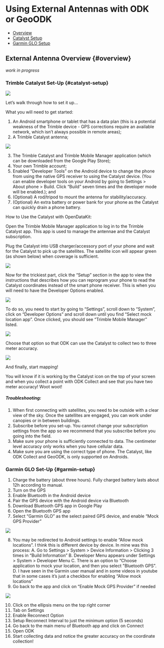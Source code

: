 # Using External Antennas with ODK or GeoODK

* [Overview](#overview)
* [Catalyst Setup](#catalyst-setup)
* [Garmin GLO Setup](#garmin-setup)

## External Antenna Overview {#overview}

_work in progress_

### Trimble Catalyst Set-Up {#catalyst-setup}

![](/assets/catalyst/catalyst.png)

Let’s walk through how to set it up… 

What you will need to get started:
1. An Android smartphone or tablet that has a data plan (this is a potential weakness of the Trimble device - GPS corrections require an available network, which isn’t always possible in remote areas);
2. A Trimble Catalyst antenna;

![](/assets/catalyst/2m-accuracy.png)

3. The Trimble Catalyst and Trimble Mobile Manager application (which can be downloaded from the Google Play Store);
4. Your own Trimble account; 
5. Enabled “Developer Tools” on the Android device to change the phone from using the native GPS receiver to using the Catalyst device. (You can enable developer tools on your Android by going to Settings > About phone > Build. Click “Build” seven times and the developer mode will be enabled.); and
6. (Optional) A rod/tripod to mount the antenna for stability/accuracy.  
7. (Optional) An extra battery or power bank for your phone as the Catalyst can quickly drain a phone battery.

How to Use the Catalyst with OpenDataKit:

Open the Trimble Mobile Manager application to log in to the Trimble Catalyst app. This app is used to manage the antennae and the Catalyst subscription.

Plug the Catalyst into USB charger/accessory port of your phone and wait for the Catalyst to pick up the satellites. The satellite icon will appear green (as shown below) when coverage is sufficient. 

![](/assets/catalyst/developer-options-3.png)

Now for the trickiest part, click the “Setup” section in the app to view the instructions that describes how you can reprogram your phone to read the Catalyst coordinates instead of the smart phone receiver. This is when you will need to have the Developer Options enabled. 

![](/assets/catalyst/developer-options-2.png)

To do so, you need to start by going to “Settings”, scroll down to “System”, click on “Developer Options” and scroll down until you find “Select mock location app”.  Once clicked, you should see “Trimble Mobile Manager” listed. 

![](/assets/catalyst/developer-options-3.png)

Choose that option so that ODK can use the Catalyst to collect two to three meter accuracy.

![](/assets/catalyst/2m-accuracy.png)


And finally, start mapping!

You will know if it is working by the Catalyst icon on the top of your screen and when you collect a point with ODK Collect and see that you have two meter accuracy!  Woot woot!

##### Troubleshooting:
1. When first connecting with satellites, you need to be outside with a clear view of the sky. Once the satellites are engaged, you can work under canopies or in between buildings.
2. Subscribe before you set-up. You cannot change your subscription settings from the app so we recommend that you subscribe before you going into the field. 
3. Make sure your phone is sufficiently connected to data. The centimeter level accuracy only works when you have cellular data. 
4. Make sure you are using the correct type of phone. The Catalyst, like ODK Collect and GeoODK, is only supported on Androids.


### Garmin GLO Set-Up {#garmin-setup}

1. Charge the battery (about three hours). Fully charged battery lasts about 12h according to manual. 
2. Turn on the GPS
3. Enable Bluetooth in the Android device
4. Pair the GPS device with the Android device via Bluetooth
5. Download Bluetooth GPS app in Google Play
6. Open the Bluetooth GPS app
7. Select “Garmin GLO” as the select paired GPS device, and enable “Mock GPS Provider”

![](/assets/catalyst/garmin-1.png)

8. You may be redirected to Android settings to enable “Allow mock locations”. I think this is different device by device. In mine was this process: 
	A. Go to Settings > System > Device Information > Clicking 3 times in “Build Information”
	B. Developer Menu appears under Settings > System > Developer Menu
	C. There is an option to “Choose application to mock your location, and then you select "Bluetooth GPS". 
	D. I have seen in the Garmin user manual and in some videos in youtube that in some cases it’s just a checkbox for enabling “Allow mock locations”
9. Go back to the app and click on “Enable Mock GPS Provider” if needed

![](/assets/catalyst/garmin-2.png)

10. Click on the ellipsis menu on the top right corner 
11. Tab on Settings
12. Enable Reconnect Option 
13. Setup Reconnect Interval to just the minimum option (5 seconds)
14. Go back to the main menu of Bluetooth app and click on Connect
15. Open ODK 
16. Start collecting data and notice the greater accuracy on the coordinate collection!


